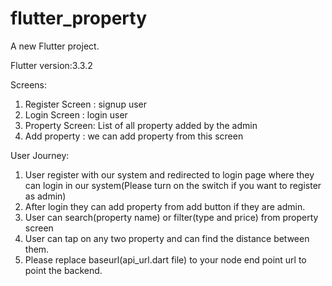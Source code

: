 # flutter_property

A new Flutter project.

Flutter version:3.3.2

Screens:
 1)  Register Screen :  signup user
2) Login Screen : login user
 3)  Property Screen: List of all property added by the admin
4)   Add property : we can add property from this screen

User Journey:
1) User register with our system and redirected to login page where they can login in our system(Please turn on the switch if you want to register as admin)
2) After login they can add property from add button if they are admin.
3) User can search(property name) or filter(type and price) from property screen
4) User can tap on any two property and can find the distance between them.
5)  Please replace baseurl(api_url.dart file) to your node end point url to point the backend.

   
